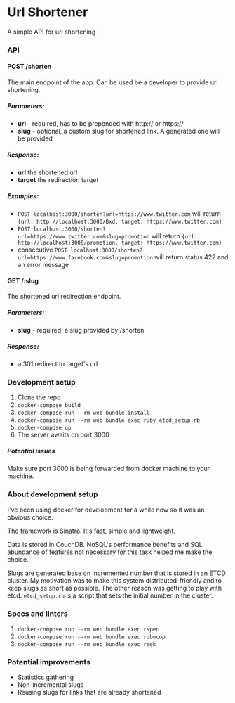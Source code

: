 # Url Shortener

A simple API for url shortening

### API

#### POST /shorten
The main endpoint of the app. Can be used be a developer to provide url
shortening.

##### Parameters:
- **url** - required, has to be prepended with http:// or https://
- **slug** - optional, a custom slug for shortened link. A generated one will be provided

##### Response:
- **url** the shortened url
- **target** the redirection target

##### Examples:
- `POST localhost:3000/shorten?url=https://www.twitter.com` will return
`{url: http://localhost:3000/Bxd, target: https://www.twitter.com}`
- `POST localhost:3000/shorten?url=https://www.twitter.com&slug=promotion`
will return `{url: http://localhost:3000/promotion, target:
https://www.twitter.com}`
- consecutive `POST
localhost:3000/shorten?url=https://www.facebook.com&slug=promotion` will return
status 422 and an error message

#### GET /:slug
The shortened url redirection endpoint.

##### Parameters:
- **slug** - required, a slug provided by /shorten

##### Response:
- a 301 redirect to target's url

### Development setup

1. Clone the repo
2. `docker-compose build`
3. `docker-compose run --rm web bundle install`
4. `docker-compose run --rm web bundle exec ruby etcd_setup.rb`
5. `docker-compose up`
6. The server awaits on port 3000

##### Potential issues

Make sure port 3000 is being forwarded from docker machine to your machine.

###  About development setup
I've been using docker for development for a while now so it was an obvious
choice.

The framework is [Sinatra](http://www.sinatrarb.com). It's fast, simple and
lightweight.

Data is stored in CouchDB. NoSQL's performance benefits and SQL abundance of
features not necessary for this task helped me make the choice.

Slugs are generated base on incremented number that is stored in an ETCD
cluster. My motivation was to make this system distributed-friendly and to keep slugs as short as possible. The other reason was getting to play with etcd.
`etcd_setup.rb` is a script that sets the initial number in the cluster.

### Specs and linters

1. `docker-compose run --rm web bundle exec rspec`
2. `docker-compose run --rm web bundle exec rubocop`
3. `docker-compose run --rm web bundle exec reek`

### Potential improvements
- Statistics gathering
- Non-incremental slugs
- Reusing slugs for links that are already shortened
